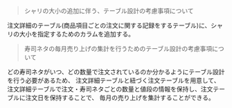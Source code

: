 > シャリの大小の追加に伴う、テーブル設計の考慮事項について

注文詳細のテーブル(商品項目ごとの注文に関する記録をするテーブル)に、シャリの大小を指定するためのカラムを追加する。

> 寿司ネタの毎月売り上げの集計を行うためのテーブル設計の考慮事項について

どの寿司ネタがいつ、どの数量で注文されているのか分かるようにテーブル設計を行う必要があるため、
注文詳細テーブルと紐づく注文テーブルを用意して、注文詳細テーブルで注文・寿司ネタごとの数量と値段の情報を保持し、注文テーブルに注文日を保持することで、
毎月の売り上げを集計することができる。
